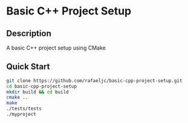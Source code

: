 # Basic C++ Project Setup

## Description
A basic C++ project setup using CMake

## Quick Start
```bash
git clone https://github.com/rafaeljc/basic-cpp-project-setup.git
cd basic-cpp-project-setup
mkdir build && cd build
cmake ..
make
./tests/tests
./myproject
```
